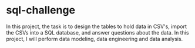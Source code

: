 # sql-challenge
In this project, the task is to design the tables to hold data in CSV's, import the CSVs into a SQL database, and answer questions about the data. In this project, I will perform data modeling, data engineering and data analysis.

